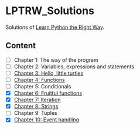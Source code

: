 # LPTRW_Solutions
Solutions of [Learn Python the Right Way](https://learnpythontherightway.com/).

## Content
- [ ] Chapter 1: The way of the program
- [ ] Chapter 2: Variables, expressions and statements
- [ ] [Chapter 3: Hello, little turtles](./chap03)
- [ ] [Chapter 4: Functions](./chap04)
- [ ] Chapter 5: Conditionals
- [X] [Chapter 6: Fruitful functions](./chap06)
- [X] [Chapter 7: Iteration](./chap07)
- [X] [Chapter 8: Strings](./chap08)
- [ ] Chapter 9: Tuples
- [X] [Chapter 10: Event handling](./chap10)
